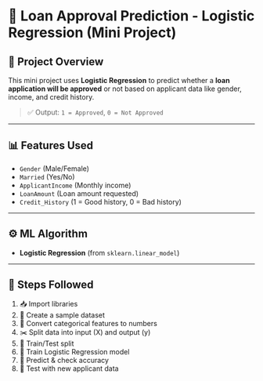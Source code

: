 # 🏦 Loan Approval Prediction - Logistic Regression (Mini Project)

## 📌 Project Overview

This mini project uses **Logistic Regression** to predict whether a **loan application will be approved** or not based on applicant data like gender, income, and credit history.

> ✅ Output: `1 = Approved`, `0 = Not Approved`

---

## 📊 Features Used

- `Gender` (Male/Female)
- `Married` (Yes/No)
- `ApplicantIncome` (Monthly income)
- `LoanAmount` (Loan amount requested)
- `Credit_History` (1 = Good history, 0 = Bad history)

---

## ⚙️ ML Algorithm

- **Logistic Regression** (from `sklearn.linear_model`)

---

## 📁 Steps Followed

1. 📥 Import libraries  
2. 📄 Create a sample dataset  
3. 🔄 Convert categorical features to numbers  
4. ✂️ Split data into input (X) and output (y)  
5. 🧪 Train/Test split  
6. 🤖 Train Logistic Regression model  
7. 🔮 Predict & check accuracy  
8. 📍 Test with new applicant data 
